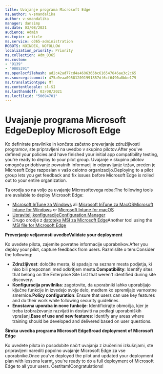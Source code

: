 ```yaml
---
title: Uvajanje programa Microsoft Edge
ms.author: v-smandalika
author: v-smandalika
manager: dansimp
ms.date: 03/08/2021
audience: Admin
ms.topic: article
ms.service: o365-administration
ROBOTS: NOINDEX, NOFOLLOW
localization_priority: Priority
ms.collection: Adm_O365
ms.custom:
- "9139"
- "9005291"
ms.openlocfilehash: ad2c42ad77cd4a4606365bc616547846ae3c2c65
ms.sourcegitcommit: 475a9eaa095812091991857df6cf6490a8bbe179
ms.translationtype: MT
ms.contentlocale: sl-SI
ms.lasthandoff: 03/08/2021
ms.locfileid: "50694701"
---
```

# <a name="deploy-microsoft-edge"></a><span data-ttu-id="66de8-102">Uvajanje programa Microsoft Edge</span><span class="sxs-lookup"><span data-stu-id="66de8-102">Deploy Microsoft Edge</span></span>

<span data-ttu-id="66de8-103">Ko definirate pravilnike in končate začetno preverjanje združljivosti programov, ste pripravljeni na uvedbo v skupino pilotov.</span><span class="sxs-lookup"><span data-stu-id="66de8-103">After you've defined your policies and have finished your initial app compatibility testing, you're ready to deploy to your pilot group.</span></span> <span data-ttu-id="66de8-104">Uvajanje v skupino pilotov omogoča pridobivanje povratnih informacij in odpravljanje težav, preden je Microsoft Edge razposlan v vašo celotno organizacijo.</span><span class="sxs-lookup"><span data-stu-id="66de8-104">Deploying to a pilot group lets you get feedback and fix issues before Microsoft Edge is rolled out to your entire organization.</span></span>

<span data-ttu-id="66de8-105">Ta orodja so na voljo za uvajanje Microsoftovega roba:</span><span class="sxs-lookup"><span data-stu-id="66de8-105">The following tools are available to deploy Microsoft Edge:</span></span>

- <span data-ttu-id="66de8-106">[Microsoft InTune za Windows](https://docs.microsoft.com/mem/intune/apps/apps-windows-edge) ali [Microsoft InTune za MacOS](https://docs.microsoft.com/mem/intune/apps/apps-edge-macos)</span><span class="sxs-lookup"><span data-stu-id="66de8-106">[Microsoft Intune for Windows](https://docs.microsoft.com/mem/intune/apps/apps-windows-edge) or [Microsoft Intune for macOS](https://docs.microsoft.com/mem/intune/apps/apps-edge-macos)</span></span>
- [<span data-ttu-id="66de8-107">Upravitelj konfiguracije</span><span class="sxs-lookup"><span data-stu-id="66de8-107">Configuration Manager</span></span>](https://docs.microsoft.com/DeployEdge/deploy-edge-with-configuration-manager)
- <span data-ttu-id="66de8-108">Drugo orodje z [datoteko MSI za Microsoft Edge](https://www.microsoft.com/edge/business/download)</span><span class="sxs-lookup"><span data-stu-id="66de8-108">Another tool using the [MSI file for Microsoft Edge](https://www.microsoft.com/edge/business/download)</span></span>

<span data-ttu-id="66de8-109">**Preverjanje veljavnosti uvedbe**</span><span class="sxs-lookup"><span data-stu-id="66de8-109">**Validate your deployment**</span></span>

<span data-ttu-id="66de8-110">Ko uvedete pilota, zajemite povratne informacije uporabnikov.</span><span class="sxs-lookup"><span data-stu-id="66de8-110">After you deploy your pilot, capture feedback from users.</span></span> <span data-ttu-id="66de8-111">Razmislite o tem:</span><span class="sxs-lookup"><span data-stu-id="66de8-111">Consider the following:</span></span>
- <span data-ttu-id="66de8-112">**Združljivost**: določite mesta, ki spadajo na seznam mesta podjetja, ki niso bili prepoznani med odkritjem mesta.</span><span class="sxs-lookup"><span data-stu-id="66de8-112">**Compatibility**: Identify sites that belong on the Enterprise Site List that weren't identified during site discovery.</span></span>
- <span data-ttu-id="66de8-113">**Konfiguracija pravilnika**: zagotovite, da uporabniki lahko uporabljajo ključne funkcije in izvedejo svoje delo, medtem ko spremljajo varnostne smernice.</span><span class="sxs-lookup"><span data-stu-id="66de8-113">**Policy configuration**: Ensure that users can use key features and do their work while following security guidelines.</span></span>
- <span data-ttu-id="66de8-114">**Enostavna uporaba in nove funkcije**: Identificirajte območja, kjer je treba izobraževanje razvijati in dostaviti na podlagi uporabniških vprašanj.</span><span class="sxs-lookup"><span data-stu-id="66de8-114">**Ease of use and new features**: Identify any areas where training should be developed and delivered based on user questions.</span></span>

<span data-ttu-id="66de8-115">**Široka uvedba programa Microsoft Edge**</span><span class="sxs-lookup"><span data-stu-id="66de8-115">**Broad deployment of Microsoft Edge**</span></span>

<span data-ttu-id="66de8-116">Ko uvedete pilota in posodobite načrt uvajanja z izučenimi izkušnjami, ste pripravljeni narediti popolno uvajanje Microsoft Edge za vse uporabnike.</span><span class="sxs-lookup"><span data-stu-id="66de8-116">Once you've deployed the pilot and updated your deployment plan with lessons learnt, you're ready to do a full deployment of Microsoft Edge to all your users.</span></span> <span data-ttu-id="66de8-117">Čestitam!</span><span class="sxs-lookup"><span data-stu-id="66de8-117">Congratulations!</span></span>

